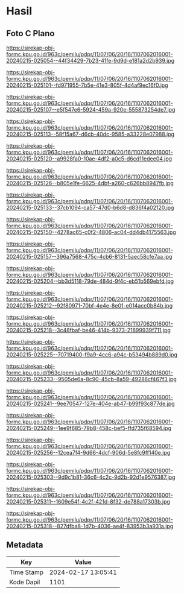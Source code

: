 # Hasil

## Foto C Plano

https://sirekap-obj-formc.kpu.go.id/963c/pemilu/pdpr/11/07/06/20/16/1107062016001-20240215-025054--44f34429-7b23-41fe-9d9d-e181a2d2b939.jpg

https://sirekap-obj-formc.kpu.go.id/963c/pemilu/pdpr/11/07/06/20/16/1107062016001-20240215-025101--fd971955-7b5e-41e3-805f-4d4af9ec16f0.jpg

https://sirekap-obj-formc.kpu.go.id/963c/pemilu/pdpr/11/07/06/20/16/1107062016001-20240215-025107--e5f547e6-5924-459a-920e-555873254de7.jpg

https://sirekap-obj-formc.kpu.go.id/963c/pemilu/pdpr/11/07/06/20/16/1107062016001-20240215-025113--58f15a67-d6cb-40dc-9585-a33228e07988.jpg

https://sirekap-obj-formc.kpu.go.id/963c/pemilu/pdpr/11/07/06/20/16/1107062016001-20240215-025120--a9928fa0-10ae-4df2-a0c5-d6cd11edee04.jpg

https://sirekap-obj-formc.kpu.go.id/963c/pemilu/pdpr/11/07/06/20/16/1107062016001-20240215-025126--b805e1fe-6625-4dbf-a260-c626bb8947fb.jpg

https://sirekap-obj-formc.kpu.go.id/963c/pemilu/pdpr/11/07/06/20/16/1107062016001-20240215-025133--37cb1094-ca57-47d0-b6d8-d836f4a02120.jpg

https://sirekap-obj-formc.kpu.go.id/963c/pemilu/pdpr/11/07/06/20/16/1107062016001-20240215-025150--4278ac65-c0f2-4806-ac04-dd4db4175563.jpg

https://sirekap-obj-formc.kpu.go.id/963c/pemilu/pdpr/11/07/06/20/16/1107062016001-20240215-025157--396a7568-475c-4cb6-8131-5aec58cfe7aa.jpg

https://sirekap-obj-formc.kpu.go.id/963c/pemilu/pdpr/11/07/06/20/16/1107062016001-20240215-025204--bb3d5118-79de-484d-9f4c-eb51b569ebfd.jpg

https://sirekap-obj-formc.kpu.go.id/963c/pemilu/pdpr/11/07/06/20/16/1107062016001-20240215-025212--92f80971-70bf-4e4e-8e01-e014acc0b84b.jpg

https://sirekap-obj-formc.kpu.go.id/963c/pemilu/pdpr/11/07/06/20/16/1107062016001-20240215-025218--3c48fbaf-be46-414b-9373-21899939f711.jpg

https://sirekap-obj-formc.kpu.go.id/963c/pemilu/pdpr/11/07/06/20/16/1107062016001-20240215-025225--70719400-f9a9-4cc6-a94c-b53494b889d0.jpg

https://sirekap-obj-formc.kpu.go.id/963c/pemilu/pdpr/11/07/06/20/16/1107062016001-20240215-025233--9505de6a-8c90-45cb-8a59-49286cf467f3.jpg

https://sirekap-obj-formc.kpu.go.id/963c/pemilu/pdpr/11/07/06/20/16/1107062016001-20240215-025241--9ee70547-127e-404e-ab47-b99f93c877de.jpg

https://sirekap-obj-formc.kpu.go.id/963c/pemilu/pdpr/11/07/06/20/16/1107062016001-20240215-025249--1ee9f685-79b8-458c-bef5-ffd735f68594.jpg

https://sirekap-obj-formc.kpu.go.id/963c/pemilu/pdpr/11/07/06/20/16/1107062016001-20240215-025256--12cea7f4-9d66-4dcf-906d-5e8fc9ff140e.jpg

https://sirekap-obj-formc.kpu.go.id/963c/pemilu/pdpr/11/07/06/20/16/1107062016001-20240215-025303--9d9c1b81-36c6-4c2c-9d2b-92d1e9576387.jpg

https://sirekap-obj-formc.kpu.go.id/963c/pemilu/pdpr/11/07/06/20/16/1107062016001-20240215-025311--1609e54f-4c2f-421d-8f32-de788a17303b.jpg

https://sirekap-obj-formc.kpu.go.id/963c/pemilu/pdpr/11/07/06/20/16/1107062016001-20240215-025318--827dfba8-1d7b-4036-ae4f-83953b3a931a.jpg


## Metadata

| Key        | Value               |
| ---------- | ------------------- |
| Time Stamp | 2024-02-17 13:05:41 |
| Kode Dapil | 1101                |



